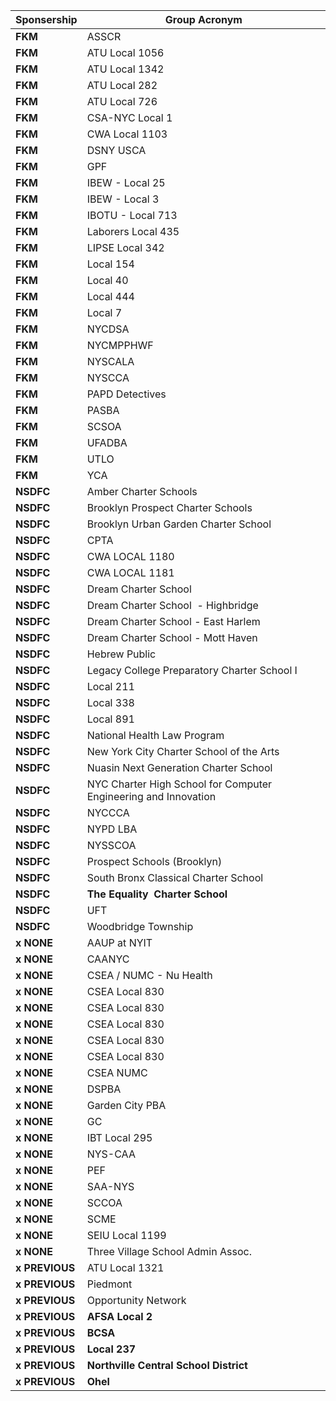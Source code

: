| **Sponsership** | **Group Acronym**                                               |
| --------------- | --------------------------------------------------------------- |
| **FKM**         | ASSCR                                                           |
| **FKM**         | ATU Local 1056                                                  |
| **FKM**         | ATU Local 1342                                                  |
| **FKM**         | ATU Local 282                                                   |
| **FKM**         | ATU Local 726                                                   |
| **FKM**         | CSA-NYC Local 1                                                 |
| **FKM**         | CWA Local 1103                                                  |
| **FKM**         | DSNY USCA                                                       |
| **FKM**         | GPF                                                             |
| **FKM**         | IBEW - Local 25                                                 |
| **FKM**         | IBEW - Local 3                                                  |
| **FKM**         | IBOTU - Local 713                                               |
| **FKM**         | Laborers Local 435                                              |
| **FKM**         | LIPSE Local 342                                                 |
| **FKM**         | Local 154                                                       |
| **FKM**         | Local 40                                                        |
| **FKM**         | Local 444                                                       |
| **FKM**         | Local 7                                                         |
| **FKM**         | NYCDSA                                                          |
| **FKM**         | NYCMPPHWF                                                       |
| **FKM**         | NYSCALA                                                         |
| **FKM**         | NYSCCA                                                          |
| **FKM**         | PAPD Detectives                                                 |
| **FKM**         | PASBA                                                           |
| **FKM**         | SCSOA                                                           |
| **FKM**         | UFADBA                                                          |
| **FKM**         | UTLO                                                            |
| **FKM**         | YCA                                                             |
| **NSDFC**       | Amber Charter Schools                                           |
| **NSDFC**       | Brooklyn Prospect Charter Schools                               |
| **NSDFC**       | Brooklyn Urban Garden Charter School                            |
| **NSDFC**       | CPTA                                                            |
| **NSDFC**       | CWA LOCAL 1180                                                  |
| **NSDFC**       | CWA LOCAL 1181                                                  |
| **NSDFC**       | Dream Charter School                                            |
| **NSDFC**       | Dream Charter School  - Highbridge                              |
| **NSDFC**       | Dream Charter School - East Harlem                              |
| **NSDFC**       | Dream Charter School - Mott Haven                               |
| **NSDFC**       | Hebrew Public                                                   |
| **NSDFC**       | Legacy College Preparatory Charter School I                     |
| **NSDFC**       | Local 211                                                       |
| **NSDFC**       | Local 338                                                       |
| **NSDFC**       | Local 891                                                       |
| **NSDFC**       | National Health Law Program                                     |
| **NSDFC**       | New York City Charter School of the Arts                        |
| **NSDFC**       | Nuasin Next Generation Charter School                           |
| **NSDFC**       | NYC Charter High School for Computer Engineering and Innovation |
| **NSDFC**       | NYCCCA                                                          |
| **NSDFC**       | NYPD LBA                                                        |
| **NSDFC**       | NYSSCOA                                                         |
| **NSDFC**       | Prospect Schools (Brooklyn)                                     |
| **NSDFC**       | South Bronx Classical Charter School                            |
| **NSDFC**       | **The Equality  Charter School**                                |
| **NSDFC**       | UFT                                                             |
| **NSDFC**       | Woodbridge Township                                             |
| **x NONE**      | AAUP at NYIT                                                    |
| **x NONE**      | CAANYC                                                          |
| **x NONE**      | CSEA / NUMC - Nu Health                                         |
| **x NONE**      | CSEA Local 830                                                  |
| **x NONE**      | CSEA Local 830                                                  |
| **x NONE**      | CSEA Local 830                                                  |
| **x NONE**      | CSEA Local 830                                                  |
| **x NONE**      | CSEA Local 830                                                  |
| **x NONE**      | CSEA NUMC                                                       |
| **x NONE**      | DSPBA                                                           |
| **x NONE**      | Garden City PBA                                                 |
| **x NONE**      | GC                                                              |
| **x NONE**      | IBT Local 295                                                   |
| **x NONE**      | NYS-CAA                                                         |
| **x NONE**      | PEF                                                             |
| **x NONE**      | SAA-NYS                                                         |
| **x NONE**      | SCCOA                                                           |
| **x NONE**      | SCME                                                            |
| **x NONE**      | SEIU Local 1199                                                 |
| **x NONE**      | Three Village School Admin Assoc.                               |
| **x PREVIOUS**  | ATU Local 1321                                                  |
| **x PREVIOUS**  | Piedmont                                                        |
| **x PREVIOUS**  | Opportunity Network                                             |
| **x PREVIOUS**  | **AFSA Local 2**                                                |
| **x PREVIOUS**  | **BCSA**                                                        |
| **x PREVIOUS**  | **Local 237**                                                   |
| **x PREVIOUS**  | **Northville Central School District**                          |
| **x PREVIOUS**  | **Ohel**                                                        |